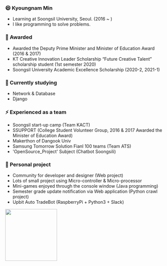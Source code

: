 ### 😄 Kyoungnam Min
- Learning at Soongsil University, Seoul. (2016 ~ )
- I like programming to solve problems.

### 🎉 Awarded
- Awarded the Deputy Prime Minister and Minister of Education Award (2016 & 2017)
- KT Creative Innovation Leader Scholarship “Future Creative Talent” scholarship student (1st semester 2020)
- Soongsil University Academic Excellence Scholarship (2020-2, 2021-1)

### 🌱 Currently studying
- Network & Database
- Django

### ⚡ Experienced as a team
- Soongsil start-up camp (Team KACT)
- SSUPPORT (College Student Volunteer Group, 2016 & 2017 Awarded the Minister of Education Award)
- Makerthon of Dangook Univ
- Samsung Tomorrow Solution Fianl 100 teams (Team ATS)
- 'OpenSource_Project' Subject (Chatbot Soongsili)
 
### 👯 Personal project
- Community for developer and designer (Web project)
- Lots of small project using Micro-controller & Micro-processor
- Mini-games enjoyed through the console window (Java programming)
- Semester grade update notification via Web application (Python crawl project)
- Upbit Auto TradeBot (RaspberryPi + Python3 + Slack)


<img align='left' src="https://github-readme-stats.vercel.app/api?username=KyoungnamMin&count_private=true&show_icons=true&theme=radical" height="165">
<!-- <img float='left' src="http://mazassumnida.wtf/api/v2/generate_badge?boj=alsrudska"> -->


<!-- 👯 📫 How to reach me: ... -->
<!-- 😄 Pronouns: ... -->
<!-- ⚡ Fun fact: ... -->
<!-- 💬 Ask me about ... -->

